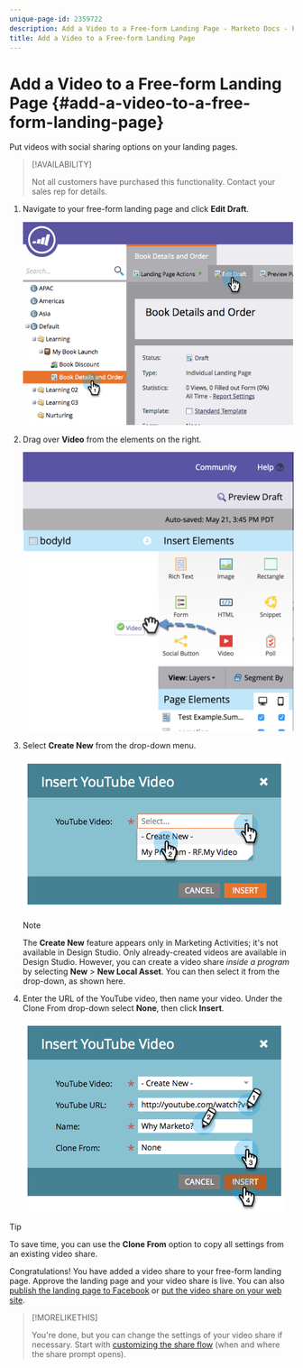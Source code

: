 ```yaml
---
unique-page-id: 2359722
description: Add a Video to a Free-form Landing Page - Marketo Docs - Product Documentation
title: Add a Video to a Free-form Landing Page
---
```


# Add a Video to a Free-form Landing Page {#add-a-video-to-a-free-form-landing-page}

Put videos with social sharing options on your landing pages.

>[!AVAILABILITY]
>
>Not all customers have purchased this functionality. Contact your sales rep for details.

1. Navigate to your free-form landing page and click **Edit Draft**.

   ![](assets/image2014-9-17-11-3a28-3a51.png)

1. Drag over **Video** from the elements on the right.

   ![](assets/image2015-5-21-15-3a46-3a34.png)

1. Select **Create New** from the drop-down menu.

   ![](assets/image2014-9-17-11-3a29-3a8.png)

   >[!NOTE]
   >
   >The **Create New** feature appears only in Marketing Activities; it's not available in Design Studio. Only already-created videos are available in Design Studio. However, you can create a video share _inside a program_ by selecting **New** > **New Local Asset**. You can then select it from the drop-down, as shown here.

1. Enter the URL of the YouTube video, then name your video. Under the Clone From drop-down select **None**, then click **Insert**.

   ![](assets/image2014-9-17-11-3a29-3a15.png)

>[!TIP]
>
>To save time, you can use the **Clone From** option to copy all settings from an existing video share.

Congratulations! You have added a video share to your free-form landing page. Approve the landing page and your video share is live. You can also [publish the landing page to Facebook](/help/marketo/product-docs/demand-generation/facebook/publish-landing-pages-to-facebook.md) or [put the video share on your web site](/help/marketo/product-docs/demand-generation/social/social-functions/deploy-social-on-your-website.md).

>[!MORELIKETHIS]
>
>You're done, but you can change the settings of your video share if necessary. Start with  [customizing the share flow](/help/marketo/product-docs/demand-generation/social/configuring-social-actions/customize-video-share-flow.md) (when and where the share prompt opens).
